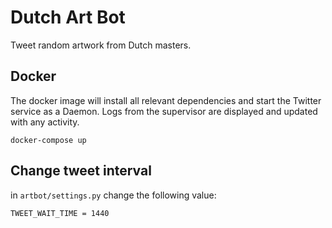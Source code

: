# Dutch Art Bot
Tweet random artwork from Dutch masters.

## Docker
The docker image will install all relevant dependencies and start the Twitter service as a Daemon.
Logs from the supervisor are displayed and updated with any activity.
```
docker-compose up
```

## Change tweet interval
in  `artbot/settings.py` change the following value:
```
TWEET_WAIT_TIME = 1440
```